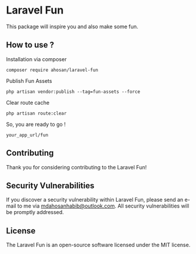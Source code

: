 # Laravel Fun

This package will inspire you and also make some fun.

## How to use ?

Installation via composer
````
composer require ahosan/laravel-fun
````
Publish Fun Assets
````
php artisan vendor:publish --tag=fun-assets --force
````
Clear route cache
````
php artisan route:clear
````

So, you are ready to go !

`your_app_url/fun`

## Contributing
Thank you for considering contributing to the Laravel Fun!

## Security Vulnerabilities
If you discover a security vulnerability within Laravel Fun, please send an e-mail to me via mdahosanhabib@outlook.com. All security vulnerabilities will be promptly addressed.

## License
The Laravel Fun is an open-source software licensed under the MIT license.
